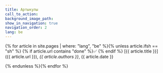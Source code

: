 ```yaml
---
title: Артыкулы
call_to_action: 
background_image_path:
show_in_navigation: true
navigation_order: 2
lang: be
---
```


{% for article in site.pages | where: "lang", "be"  %}{% unless article.ifsh == "sh" %}
{% if article.url contains "done" %}✅ {% endif %} [{{ article.title }}]({{ article.url }}), *{{ article.authors }}*, {{ article.date }}

{% endunless %}{% endfor %}
